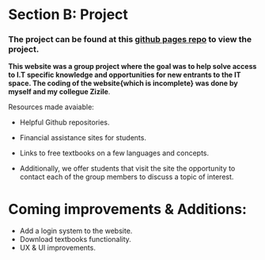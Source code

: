 <h1>Section B: Project</h1>

### The project can be found at this [github pages repo](https://garyrmeadetettey.github.io/Elevate.Self.github.io/) to view the project.

**This website was a group project where the goal was to help solve access to I.T specific knowledge and opportunities for new entrants to the IT space. The coding of the website{which is incomplete} was done by myself and my collegue Zizile**. 

Resources made avaiable:
* Helpful Github repositories.
* Financial assistance sites for students.
* Links to free textbooks on a few languages and concepts.<br />

* Additionally, we offer students that visit the site the opportunity to contact each of the group members to discuss a topic of interest.

# Coming improvements & Additions:
* Add a login system to the website.
* Download textbooks functionality.
* UX & UI improvements.






